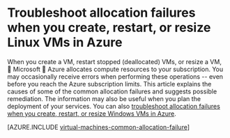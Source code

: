 <properties
	pageTitle="Troubleshooting Linux VM allocation failures | Microsoft Azure"
	description="Troubleshoot allocation failures when you create, restart, or resize a Linux VM in Azure"
	services="virtual-machines-linux, azure-resource-manager"
	documentationCenter=""
	authors="jiangchen79"
	manager="felixwu"
	editor=""
	tags="top-support-issue,azure-resourece-manager,azure-service-management"/>

<tags
	ms.service="virtual-machines-linux"
	ms.date="02/02/2016"
	wacn.date=""/>

# Troubleshoot allocation failures when you create, restart, or resize Linux VMs in Azure

When you create a VM, restart stopped (deallocated) VMs, or resize a VM,  Microsoft  Azure allocates compute resources to your subscription. You may occasionally receive errors when performing these operations -- even before you reach the Azure subscription limits. This article explains the causes of some of the common allocation failures and suggests possible remediation. The information may also be useful when you plan the deployment of your services. You can also [troubleshoot allocation failures when you create, restart, or resize Windows VMs in Azure](/documentation/articles/virtual-machines-windows-allocation-failure/).


[AZURE.INCLUDE [virtual-machines-common-allocation-failure](../includes/virtual-machines-common-allocation-failure.md)]
